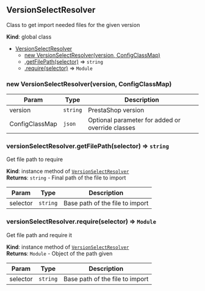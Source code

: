 <a name="VersionSelectResolver"></a>

## VersionSelectResolver
Class to get import needed files for the given version

**Kind**: global class  

* [VersionSelectResolver](#VersionSelectResolver)
    * [new VersionSelectResolver(version, ConfigClassMap)](#new_VersionSelectResolver_new)
    * [.getFilePath(selector)](#VersionSelectResolver+getFilePath) ⇒ <code>string</code>
    * [.require(selector)](#VersionSelectResolver+require) ⇒ <code>Module</code>

<a name="new_VersionSelectResolver_new"></a>

### new VersionSelectResolver(version, ConfigClassMap)

| Param | Type | Description |
| --- | --- | --- |
| version | <code>string</code> | PrestaShop version |
| ConfigClassMap | <code>json</code> | Optional parameter for added or override classes |

<a name="VersionSelectResolver+getFilePath"></a>

### versionSelectResolver.getFilePath(selector) ⇒ <code>string</code>
Get file path to require

**Kind**: instance method of [<code>VersionSelectResolver</code>](#VersionSelectResolver)  
**Returns**: <code>string</code> - Final path of the file to import  

| Param | Type | Description |
| --- | --- | --- |
| selector | <code>string</code> | Base path of the file to import |

<a name="VersionSelectResolver+require"></a>

### versionSelectResolver.require(selector) ⇒ <code>Module</code>
Get file path and require it

**Kind**: instance method of [<code>VersionSelectResolver</code>](#VersionSelectResolver)  
**Returns**: <code>Module</code> - Object of the path given  

| Param | Type | Description |
| --- | --- | --- |
| selector | <code>string</code> | Base path of the file to import |

